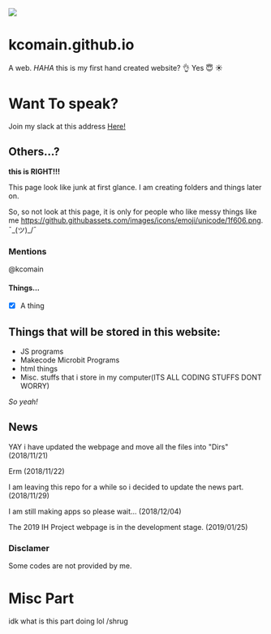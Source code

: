 [![](https://img.shields.io/discord/397074345475964929.svg?style=plastic)](https://discord.gg/8DRnhev)
# kcomain.github.io
A web.
_HAHA_
this is my first hand created website? :ok_hand:
Yes
:innocent:
:sunny:

# Want To speak?
Join my slack at this address [Here!](https://join.slack.com/t/kcocorp-prst/shared_invite/enQtNTA1OTE0MzQzMzk3LWVhMjA3YmZmNmIwOWJlN2RhNTE1ODYxN2ZkMGRmMDQ1ZmU3YjgzMDk4OWM0NTVkNDY5OGU1ZTc2NDYzMDE2M2Q)

## Others...?
__this is **RIGHT!!!**__

This page look like junk at first glance.
I am creating folders and things later on.

So, so not look at this page, it is only for people who like messy things like me https://github.githubassets.com/images/icons/emoji/unicode/1f606.png. ¯\_(ツ)_/¯
### Mentions
@kcomain
#### Things...
- [x] A thing
## Things that will be stored in this website:
* JS programs
* Makecode Microbit Programs
* html things
* Misc. stuffs that i store in my computer(ITS ALL CODING STUFFS DONT WORRY)

*So yeah!*

## News 
YAY i have updated the webpage and move all the files into "Dirs" (2018/11/21)

Erm (2018/11/22)

I am leaving this repo for a while so i decided to update the news part. (2018/11/29)

I am still making apps so please wait... (2018/12/04)

The 2019 IH Project webpage is in the development stage. (2019/01/25)

### Disclamer
Some codes are not provided by me.

# Misc Part
idk what is this part doing lol /shrug 
